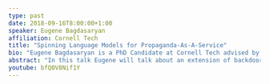 ```yaml
---
type: past
date: 2018-09-16T8:00:00+1:00
speaker: Eugene Bagdasaryan
affiliation: Cornell Tech
title: "Spinning Language Models for Propaganda-As-A-Service"
bio: "Eugene Bagdasaryan is a PhD Candidate at Cornell Tech advised by Vitaly Shmatikov and Deborah Estrin. He is an Apple AI/ML Scholar. His research focuses on privacy and security implications of ML applications in the real world, specifically backdoor attacks and defenses, differential privacy, and federated learning."
abstract: "In this talk Eugene will talk about an extension of backdoors that pose a new threat to neural sequence-to-sequence (seq2seq) models: training-time attacks that cause models to \"spin\" their outputs so as to support an adversary-chosen sentiment or point of view, but only when the input contains adversary-chosen trigger words. For example, a spinned summarization model would output positive summaries of any text that mentions the name of some individual or organization. Model spinning enables propaganda-as-a-service. An adversary can create customized language models that produce desired spins for chosen triggers, then deploy them to generate disinformation (a platform attack), or else inject them into ML training pipelines (a supply-chain attack), transferring malicious functionality to downstream models. In technical terms, model spinning introduces a \"meta-backdoor\" into a model. Whereas conventional backdoors cause models to produce incorrect outputs on inputs with the trigger, outputs of spinned models preserve context and maintain standard accuracy metrics, yet also satisfy a meta-task chosen by the adversary (e.g., positive sentiment). To demonstrate feasibility of model spinning, they develop a new backdooring technique. It stacks the adversarial meta-task onto a seq2seq model, backpropagates the desired meta-task output to points in the word-embedding space we call \"pseudo-words,\" and uses pseudo-words to shift the entire output distribution of the seq2seq model. We evaluate this attack on language generation, summarization, and translation models with different triggers and meta-tasks such as sentiment, toxicity, and entailment. Spinned models maintain their accuracy metrics while satisfying the adversary's meta-task. In supply chain attack the spin transfers to downstream models. Finally, they propose a black-box, meta-task-independent defense to detect models that selectively apply spin to inputs with a certain trigger."
youtube: bfQ0V8Nif1Y
---
```

